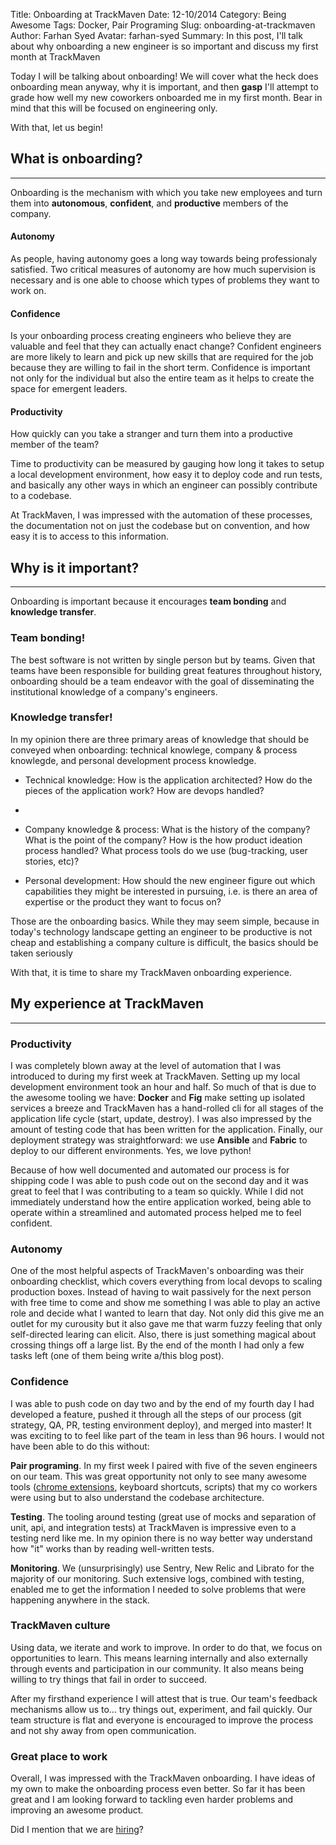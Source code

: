 Title: Onboarding at TrackMaven
Date: 12-10/2014
Category: Being Awesome
Tags: Docker, Pair Programing
Slug: onboarding-at-trackmaven
Author: Farhan Syed
Avatar: farhan-syed
Summary: In this post, I'll talk about why onboarding a new engineer is so important and discuss my first month at TrackMaven


Today I will be talking about onboarding! We will cover what the heck does onboarding mean anyway, why it is important, and then **gasp** I'll attempt to grade how well my new coworkers onboarded me in my first month. Bear in mind that this will be focused on engineering only.

With that, let us begin!


## What is onboarding?

---

>
Onboarding is the mechanism with which you take new employees and turn them into **autonomous**, **confident**, and **productive** members of the company. 



#### Autonomy

As people, having autonomy goes a long way towards being professionaly satisfied. Two critical measures of autonomy are how much supervision is necessary and is one able to choose which types of problems they want to work on.


#### Confidence

Is your onboarding process creating engineers who believe they are valuable and feel that they can actually enact change? Confident engineers are more likely to learn and pick up new skills that are required for the job because they are willing to fail in the short term. Confidence is important not only for the individual but also the entire team as it helps to create the space for emergent leaders.


#### Productivity
How quickly can you take a stranger and turn them into a productive member of the team?

Time to productivity can be measured by gauging how long it takes to setup a local development environment, how easy it to deploy code and run tests, and basically any other ways in which an engineer can possibly contribute to a codebase. 

At TrackMaven, I was impressed with the automation of these processes, the documentation not on just the codebase but on convention, and how easy it is to access to this information.

## Why is it important?

---

>
Onboarding is important because it encourages **team bonding** and **knowledge transfer**.



### Team bonding!

The best software is not written by single person but by teams. Given that teams have been responsible for building great features throughout history, onboarding should be a team endeavor with the goal of disseminating the institutional knowledge of a company's engineers.



### Knowledge transfer!

In my opinion there are three primary areas of knowledge that should be conveyed when onboarding: technical knowlege, company & process knowlegde, and personal development process knowledge.


- Technical knowledge: How is the application architected? How do the pieces of the application work? How are devops handled?
- 
- Company knowledge & process: What is the history of the company? What is the point of the company? How is the how product ideation process handled? What process tools do we use (bug-tracking, user stories, etc)?

- Personal development: How should the new engineer figure out which capabilities they might be interested in pursuing, i.e. is there an area of expertise or the product they want to focus on?

Those are the onboarding basics. While they may seem simple, because in today's technology landscape getting an engineer to be productive is not cheap and establishing a company culture is difficult, the basics should be taken seriously

With that, it is time to share my TrackMaven onboarding experience.


## My experience at TrackMaven
----


### Productivity

I was completely blown away at the level of automation that I was introduced to during my first week at TrackMaven. Setting up my local development environment took an hour and half. So much of that is due to the awesome tooling we have: **Docker** and **Fig** make setting up isolated services a breeze and TrackMaven has a hand-rolled cli for all stages of the application life cycle (start, update, destroy). I was also impressed by the amount of testing code that has been written for the application. Finally, our deployment strategy was straightforward: we use **Ansible** and **Fabric** to deploy to our different environments. Yes, we love python!

Because of how well documented and automated our process is for shipping code I was able to push code out on the second day and it was great to feel that I was contributing to a team so quickly. While I did not immediately understand how the entire application worked, being able to operate within a streamlined and automated process helped me to feel confident.


### Autonomy


One of the most helpful aspects of TrackMaven's onboarding was their  onboarding checklist, which covers everything from local devops to scaling production boxes. Instead of having to wait passively for the next person with free time to come and show me something I was able to play an active role and decide what I wanted to learn that day. Not only did this give me an outlet for my curousity but it also gave me that warm fuzzy feeling that only self-directed learing can elicit. Also, there is just something magical about crossing things off a large list. By the end of the month I had only a few tasks left (one of them being write a/this blog post). 


### Confidence

I was able to push code on day two and by the end of my fourth day I had developed a feature, pushed it through all the steps of our process (git strategy, QA, PR, testing environment deploy), and merged into master! It was exciting to to feel like part of the team in less than 96 hours. I would not have been able to do this without:

**Pair programing**. In my first week I paired with five of the seven engineers on our team. This was great opportunity not only to see many awesome tools ([chrome extensions](https://chrome.google.com/webstore/detail/octotree/bkhaagjahfmjljalopjnoealnfndnagc?hl=en-US), keyboard shortcuts, scripts) that my co workers were using but to also understand the codebase architecture.

**Testing**. The tooling around testing (great use of mocks and separation of unit, api, and integration tests) at TrackMaven is impressive even to a testing nerd like me. In my opinion there is no way better way understand how "it" works than by reading well-written tests.

**Monitoring**. We (unsurprisingly) use Sentry, New Relic and Librato for the majority of our monitoring. Such extensive logs, combined with testing, enabled me to get the information I needed to solve problems that were happening anywhere in the stack. 


### TrackMaven culture

>
Using data, we iterate and work to improve. In order to do that, we focus on opportunities to learn. This means learning internally and also externally through events and participation in our community. It also means being willing to try things that fail in order to succeed.

After my firsthand experience I will attest that is true. Our team's  feedback mechanisms allow us to… try things out, experiment, and fail quickly. Our team structure is flat and everyone is encouraged to improve the process and not shy away from open communication.

###  Great place to work

Overall, I was impressed with the TrackMaven onboarding. I have ideas of my own to make the onboarding process even better. So far it has been great and I am looking forward to tackling even harder problems and improving an awesome product. 

Did I mention that we are [hiring](http://trackmaven.theresumator.com/apply/EzkTn4/Software-Maven.html)?





















